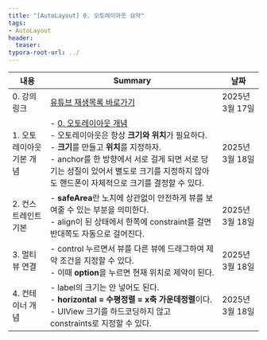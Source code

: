 ```yaml
---
title: "[AutoLayout] 0. 오토레이아웃 요약"
tags:
- AutoLayout
header:
  teaser:
typora-root-url: ../
---
```


| 내용                     | Summary                                                                                                                                                                                                                                         | 날짜             |
|--------------------------|-------------------------------------------------------------------------------------------------------------------------------------------------------------------------------------------------------------------------------------------------|------------------|
| 0. 강의링크               | [유튜브 재생목록 바로가기](https://www.youtube.com/playlist?list=PLgOlaPUlbynHT9_2KaWGuoEl1CeKESt9)                                                                                                                                               | 2025년 3월 17일  |
| 1. 오토레이아웃 기본 개념 | - [0. 오토레이아웃 개념](http://127.0.0.1:4000/AutoLayout-autolayout0/)<br>- 오토레이아웃은 항상 **크기와 위치**가 필요하다.<br>- **크기**를 만들고 **위치**를 지정하자.<br>- anchor를 한 방향에서 서로 걸게 되면 서로 당기는 성질이 있어서 별도로 크기를 지정하지 않아도 핸드폰이 자체적으로 크기를 결정할 수 있다. | 2025년 3월 18일  |
| 2. 컨스트레인트 기본      | - **safeArea**란 노치에 상관없이 안전하게 뷰를 보여줄 수 있는 부분을 의미한다.<br>- align이 된 상태에서 한쪽에 constraint를 걸면 반대쪽도 자동으로 걸어진다.                                                                                          | 2025년 3월 18일  |
| 3. 멀티뷰 연결            | - control 누르면서 뷰를 다른 뷰에 드래그하여 제약 조건을 지정할 수 있다.<br>- 이때 **option**을 누르면 현재 위치로 제약이 된다.                                                                                                                     | 2025년 3월 18일  |
| 4. 컨테이너 개념          | - label의 크기는 안 넣어도 된다.<br>- **horizontal = 수평정렬 = x축 가운데정렬**이다.<br>- UIView 크기를 하드코딩하지 않고 constraints로 지정할 수 있다.                                                                                            | 2025년 3월 18일  |
